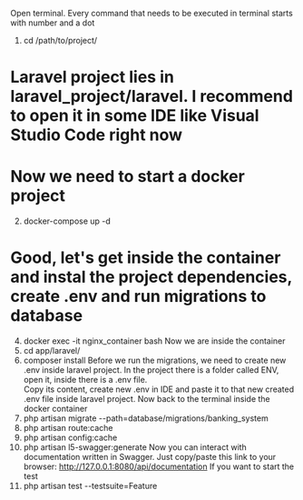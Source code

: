   Open terminal. Every command that needs to be executed in terminal starts with number and a dot
1. cd /path/to/project/ 
# Laravel project lies in laravel_project/laravel. I recommend to open it in some IDE like Visual Studio Code right now  
# Now we need to start a docker project  
2. docker-compose up -d 
# Good, let's get inside the container and instal the project dependencies, create .env and run migrations to database 
4. docker exec -it nginx_container bash
Now we are inside the container
4. cd app/laravel/
5. composer install
Before we run the migrations, we need to create new .env inside laravel project. In the project there is a folder called ENV, open it, inside there is a .env file.    
Copy its content, create new .env in IDE and paste it to that new created .env file inside laravel project. Now back to the terminal inside the docker container  
6.  php artisan migrate --path=database/migrations/banking_system
7. php artisan route:cache
8. php artisan config:cache
9. php artisan l5-swagger:generate 
Now you can interact with documentation written in Swagger. Just copy/paste this link to your browser: http://127.0.0.1:8080/api/documentation 
If you want to start the test 
10.  php artisan test --testsuite=Feature
